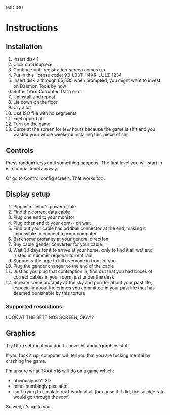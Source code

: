 !MD!IG0
# Instructions

## Installation
1. Insert disk 1
2. Click on Setup.exe
3. Continue until registration screen comes up
4. Put in this license code: 93-L33T-H4XR-LULZ-1234
5. Insert disk 2 through 65,535 when prompted, you might want to invest on Daemon Tools by now
6. Suffer from Corrupted Data error
7. Uninstall and repeat
8. Lie down on the floor
9. Cry a lot
10. Use ISO file with no segments
11. Feel ripped off
12. Turn on the game
13. Curse at the screen for few hours because the game is shit and you wasted your whole weekend installing this piece of shit

## Controls
Press random keys until something happens. The first level you will start in is a tutorial level anyway.

Or go to Control config screen. That works too.

## Display setup
1. Plug in monitor's power cable
2. Find the correct data cable
3. Plug one end to your monitor
4. Plug other end to your com-- oh wait
5. Find out your cable has oddball connector at the end, making it impossible to connect to your computer
6. Bark some profanity at your general direction
7. Buy cable gender converter for your cable
8. Wait 30 days for it to arrive at your home, only to find it all wet and rusted in summer regional torrent rain
9. Suppress the urge to kill everyone in front of you
10. Plug the gender changer to the end of the cable
11. Just as you plug that contraption in, find out that you had boxes of correct cables in your room, just under the desk
12. Scream some profanity at the sky and ponder about your past life, especially about the crimes you committed in your past life that has deemed punishable by this torture

### Supported resolutions:
LOOK AT THE SETTINGS SCREEN, OKAY?

## Graphics
Try Ultra setting if you don't know shit about graphics stuff.

If you fuck it up, computer will tell you that you are fucking mental by crashing the game.

I'm unsure what TXAA x16 will do on a game which:
- obviously isn't 3D
- mind-numbingly pixelated
- isn't trying to simulate real-world at all (because if it did, the suicide rate would go through the roof)

So well, it's up to you.

